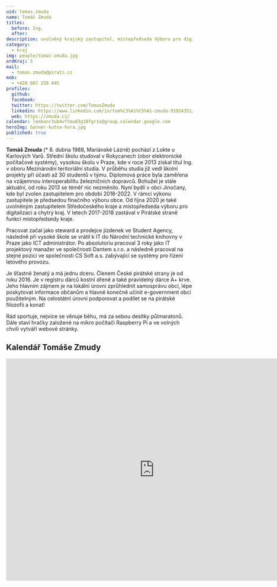 ```yaml
---
uid: tomas.zmuda
name: Tomáš Zmuda
titles:
  before: Ing. 
  after:
description: uvolněný krajský zastupitel, místopředseda Výboru pro digitalizaci a chytrý kraj
category:
  - kraj
img: people/tomas-zmuda.jpg
ordKraj: 5
mail:
  - tomas.zmuda@pirati.cz
mob:
  - +420 607 258 445
profiles:
  github:
  facebook:
  twitter: https://twitter.com/TomasZmuda
  linkedin: https://www.linkedin.com/in/tom%C3%A1%C5%A1-zmuda-91924351/
  web: https://zmuda.cz/
calendar: lmnbanr3ub4vftmu83g18fgr1s@group.calendar.google.com
heroImg: banner-kutna-hora.jpg
published: true
---
```


**Tomáš Zmuda** (* 8. dubna 1988, Mariánské Lázně) pochází z Lokte u Karlových Varů. Střední školu studoval v Rokycanech (obor elektronické počítačové systémy), vysokou školu v Praze, kde v roce 2013 získal titul Ing. v oboru Mezinárodní teritoriální studia. V průběhu studia již vedl školní projekty při účasti až 30 studentů v týmu. Diplomová práce byla zaměřena na vzájemnou interoperabilitu železničních dopravců. Bohužel je stále aktuální, od roku 2013 se téměř nic nezměnilo. Nyní bydlí v obci Jinočany, kde byl zvolen zastupitelem pro období 2018-2022. V rámci výkonu zastupitele je předsedou finačního výboru obce. Od října 2020 je také uvolněným zastupitelem Středočeského kraje a místopředseda výboru pro digitalizaci a chytrý kraj. V letech 2017-2018 zastával v Pirátské straně funkci místopředsedy kraje.

Pracovat začal jako steward a prodejce jízdenek ve Student Agency, následně při vysoké škole se vrátil k IT do Národní technické knihovny v Praze jako ICT administrátor. Po absolutoriu pracoval 3 roky jako IT projektový manažer ve společnosti Dantem s.r.o. a následně pracoval na stejné pozici ve společnosti CS Soft a.s. zabývající se systémy pro řízení letového provozu.

Je šťastně ženatý a má jednu dceru. Členem České pirátské strany je od roku 2016. Je v registru dárců kostní dřeně a také pravidelný dárce A+ krve. Jeho hlavním zájmem je na lokální úrovni zprůhlednit samosprávu obcí, lépe poskytovat informace občanům a hlavně konečně učinit e-government obcí použitelným. Na celostátní úrovni podporovat a podílet se na pirátské filozofii a konat!

Rád sportuje, nejvíce se věnuje běhu, má za sebou desítky půlmaratonů. Dále staví hračky založené na mikro počítači Raspberry Pi a ve volných chvíli vytváří webové stránky.

## Kalendář Tomáše Zmudy
<iframe src="https://calendar.google.com/calendar/embed?src=lmnbanr3ub4vftmu83g18fgr1s%40group.calendar.google.com&ctz=Europe%2FPrague" style="border: 0" width="800" height="600" frameborder="0" scrolling="no"></iframe>

